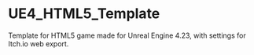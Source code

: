 # UE4_HTML5_Template
Template for HTML5 game made for Unreal Engine 4.23, with settings for Itch.io web export.
